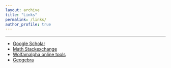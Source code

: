 ```yaml
---
layout: archive
title: "Links"
permalink: /links/
author_profile: true
---
```


- - -

+ [Google Scholar](https://scholar.google.com/)
+ [Math Stackexchange](https://math.stackexchange.com/)
+ [Wolfamalpha online tools](https://www.wolframalpha.com/)
+ [Geogebra](https://www.geogebra.org/)


